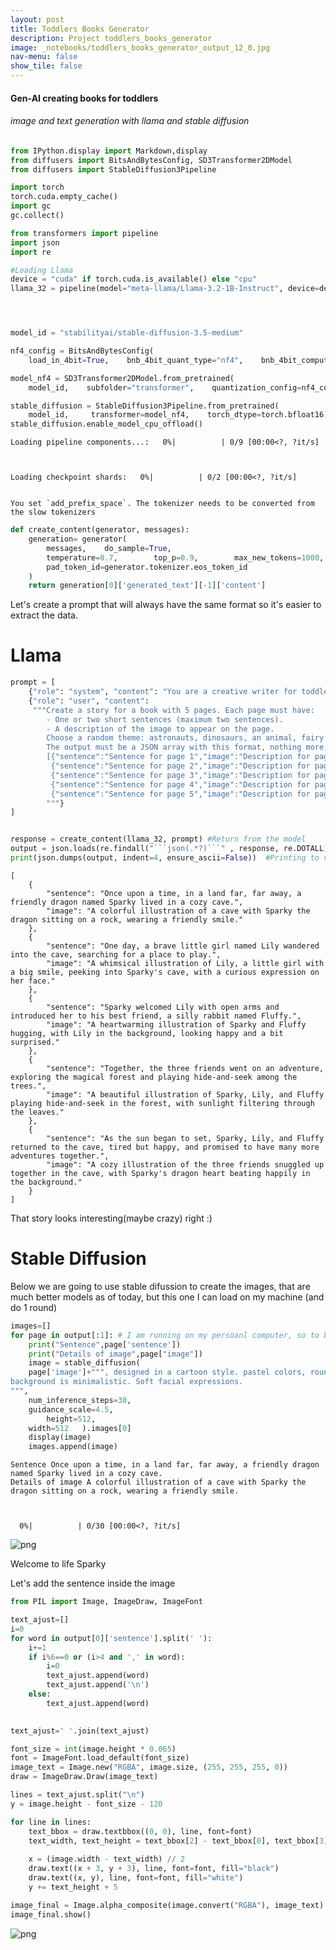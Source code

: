 ```yaml
---
layout: post
title: Toddlers Books Generator
description: Project toddlers_books_generator
image: _notebooks/toddlers_books_generator_output_12_0.jpg
nav-menu: false
show_tile: false
---
```


#### Gen-AI creating books for toddlers 
###### image and text generation with llama and stable diffusion


```python
from IPython.display import Markdown,display
from diffusers import BitsAndBytesConfig, SD3Transformer2DModel
from diffusers import StableDiffusion3Pipeline

import torch
torch.cuda.empty_cache()
import gc
gc.collect()

from transformers import pipeline
import json
import re

#Loading Llama
device = "cuda" if torch.cuda.is_available() else "cpu"
llama_32 = pipeline(model="meta-llama/Llama-3.2-1B-Instruct", device=device, torch_dtype=torch.bfloat16)




model_id = "stabilityai/stable-diffusion-3.5-medium"

nf4_config = BitsAndBytesConfig(
    load_in_4bit=True,    bnb_4bit_quant_type="nf4",    bnb_4bit_compute_dtype=torch.bfloat16)

model_nf4 = SD3Transformer2DModel.from_pretrained(
    model_id,    subfolder="transformer",    quantization_config=nf4_config,    torch_dtype=torch.bfloat16)

stable_diffusion = StableDiffusion3Pipeline.from_pretrained(
    model_id,     transformer=model_nf4,    torch_dtype=torch.bfloat16)
stable_diffusion.enable_model_cpu_offload()
```


    Loading pipeline components...:   0%|          | 0/9 [00:00<?, ?it/s]



    Loading checkpoint shards:   0%|          | 0/2 [00:00<?, ?it/s]


    You set `add_prefix_space`. The tokenizer needs to be converted from the slow tokenizers
    


```python
def create_content(generator, messages):
    generation= generator(
        messages,    do_sample=True,
        temperature=0.7,        top_p=0.9,        max_new_tokens=1000,
        pad_token_id=generator.tokenizer.eos_token_id
    )
    return generation[0]['generated_text'][-1]['content']
```

Let's create a prompt that will always have the same format so it's easier to extract the data.

# Llama


```python
prompt = [
    {"role": "system", "content": "You are a creative writer for toddlers."},
    {"role": "user", "content": 
     """Create a story for a book with 5 pages. Each page must have:
        - One or two short sentences (maximum two sentences).
        - A description of the image to appear on the page.
        Choose a random theme: astronauts, dinosaurs, an animal, fairy tales, pets or anything else, be creative.
        The output must be a JSON array with this format, nothing more, using markdown to display the json. (```json)
        [{"sentence":"Sentence for page 1","image":"Description for page 1 image"},
         {"sentence":"Sentence for page 2","image":"Description for page 2 image"},
         {"sentence":"Sentence for page 3","image":"Description for page 3 image"},
         {"sentence":"Sentence for page 4","image":"Description for page 4 image"},
         {"sentence":"Sentence for page 5","image":"Description for page 5 image"}]
        """}
]


response = create_content(llama_32, prompt) #Return from the model
output = json.loads(re.findall("```json(.*?)```" , response, re.DOTALL)[0]) #Treating to catch only the json content
print(json.dumps(output, indent=4, ensure_ascii=False))  #Printing to validate

```

    [
        {
            "sentence": "Once upon a time, in a land far, far away, a friendly dragon named Sparky lived in a cozy cave.",
            "image": "A colorful illustration of a cave with Sparky the dragon sitting on a rock, wearing a friendly smile."
        },
        {
            "sentence": "One day, a brave little girl named Lily wandered into the cave, searching for a place to play.",
            "image": "A whimsical illustration of Lily, a little girl with a big smile, peeking into Sparky's cave, with a curious expression on her face."
        },
        {
            "sentence": "Sparky welcomed Lily with open arms and introduced her to his best friend, a silly rabbit named Fluffy.",
            "image": "A heartwarming illustration of Sparky and Fluffy hugging, with Lily in the background, looking happy and a bit surprised."
        },
        {
            "sentence": "Together, the three friends went on an adventure, exploring the magical forest and playing hide-and-seek among the trees.",
            "image": "A beautiful illustration of Sparky, Lily, and Fluffy playing hide-and-seek in the forest, with sunlight filtering through the leaves."
        },
        {
            "sentence": "As the sun began to set, Sparky, Lily, and Fluffy returned to the cave, tired but happy, and promised to have many more adventures together.",
            "image": "A cozy illustration of the three friends snuggled up together in the cave, with Sparky's dragon heart beating happily in the background."
        }
    ]
    

That story looks interesting(maybe crazy) right :) 

# Stable Diffusion

Below we are going to use stable difussion to create the images, that are much better models as of today, but this one I can load on my machine (and do 1 round)


```python
images=[]
for page in output[:1]: # I am running on my persoanl computer, so to be quick just 2 pages is enough to try :)
    print("Sentence",page['sentence'])
    print("Details of image",page["image"])
    image = stable_diffusion(
    page['image']+""", designed in a cartoon style. pastel colors, rounded shapes, thick outlines, and flat shading. 
background is minimalistic. Soft facial expressions.
""",
    num_inference_steps=30,
    guidance_scale=4.5,
        height=512, 
    width=512   ).images[0]
    display(image)
    images.append(image)

```

    Sentence Once upon a time, in a land far, far away, a friendly dragon named Sparky lived in a cozy cave.
    Details of image A colorful illustration of a cave with Sparky the dragon sitting on a rock, wearing a friendly smile.
    


      0%|          | 0/30 [00:00<?, ?it/s]



    
![png](output_9_2.png)
    


Welcome to life Sparky 

Let's add the sentence inside the image


```python
from PIL import Image, ImageDraw, ImageFont 

text_ajust=[]
i=0
for word in output[0]['sentence'].split(' '):
    i+=1
    if i%6==0 or (i>4 and ',' in word):
        i=0
        text_ajust.append(word)
        text_ajust.append('\n')
    else:
        text_ajust.append(word)
    

text_ajust=' '.join(text_ajust)

font_size = int(image.height * 0.065)
font = ImageFont.load_default(font_size)
image_text = Image.new("RGBA", image.size, (255, 255, 255, 0))
draw = ImageDraw.Draw(image_text)

lines = text_ajust.split("\n")
y = image.height - font_size - 120

for line in lines:
    text_bbox = draw.textbbox((0, 0), line, font=font)
    text_width, text_height = text_bbox[2] - text_bbox[0], text_bbox[3] - text_bbox[1]
    
    x = (image.width - text_width) // 2
    draw.text((x + 3, y + 3), line, font=font, fill="black")
    draw.text((x, y), line, font=font, fill="white")   
    y += text_height + 5

image_final = Image.alpha_composite(image.convert("RGBA"), image_text)
image_final.show()
```


    
![png](output_12_0.png)
    



```python

```
